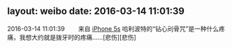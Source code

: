 layout: weibo
date: 2016-03-14 11:01:39
---
2016-03-14 11:01:39  &nbsp;&nbsp;&nbsp;&nbsp;&nbsp;&nbsp; 来自 <a href="sinaweibo://customweibosource" rel="nofollow">iPhone 5s</a>
哈利波特的“钻心刓骨咒”是一种什么疼痛，我想大约就是拨牙时的疼痛……[悲伤][悲伤] ​​​
